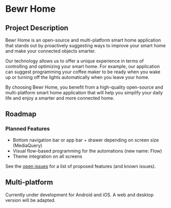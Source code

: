 # Bewr Home
## Project Description
Bewr Home is an open-source and multi-platform smart home application that stands out by proactively suggesting ways to improve your smart home and make your connected objects smarter. 

Our technology allows us to offer a unique experience in terms of controlling and optimizing your smart home. For example, our application can suggest programming your coffee maker to be ready when you wake up or turning off the lights automatically when you leave your home. 

By choosing Bewr Home, you benefit from a high-quality open-source and multi-platform smart home application that will help you simplify your daily life and enjoy a smarter and more connected home.

## Roadmap
### Planned Features
* Bottom navigation bar or app bar + drawer depending on screen size (MediaQuery)
* Visual flow-based programming for the automations (new name: Flow)
* Theme integration on all screens

See the [open issues](https://github.com/BewrApp/Bewr-Home/issues) for a list of proposed features (and known issues).

## Multi-platform
Currently under development for Android and iOS. A web and desktop version will be adapted.
